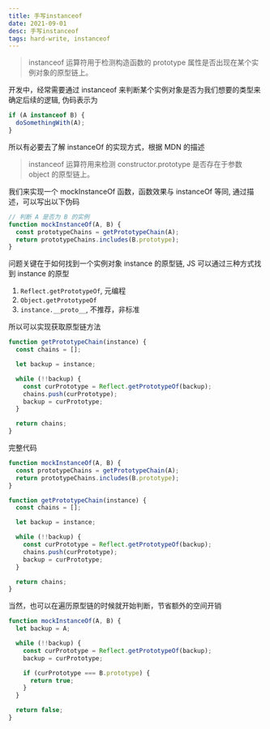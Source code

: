 ```yaml
---
title: 手写instanceof
date: 2021-09-01
desc: 手写instanceof
tags: hard-write, instanceof
---
```


> instanceof 运算符用于检测构造函数的 prototype 属性是否出现在某个实例对象的原型链上。

开发中，经常需要通过 instanceof 来判断某个实例对象是否为我们想要的类型来确定后续的逻辑, 伪码表示为

```ts
if (A instanceof B) {
  doSomethingWith(A);
}
```

所以有必要去了解 instanceOf 的实现方式，根据 MDN 的描述

> instanceof 运算符用来检测 constructor.prototype 是否存在于参数 object 的原型链上。

我们来实现一个 mockInstanceOf 函数，函数效果与 instanceOf 等同, 通过描述，可以写出以下伪码

```ts
// 判断 A 是否为 B 的实例
function mockInstanceOf(A, B) {
  const prototypeChains = getPrototypeChain(A);
  return prototypeChains.includes(B.prototype);
}
```

问题关键在于如何找到一个实例对象 instance 的原型链, JS 可以通过三种方式找到 instance 的原型

1. `Reflect.getPrototypeOf`, 元编程
2. `Object.getPrototypeOf`
3. `instance.__proto__`, 不推荐，非标准

所以可以实现获取原型链方法

```ts
function getPrototypeChain(instance) {
  const chains = [];

  let backup = instance;

  while (!!backup) {
    const curPrototype = Reflect.getPrototypeOf(backup);
    chains.push(curPrototype);
    backup = curPrototype;
  }

  return chains;
}
```

完整代码

```ts
function mockInstanceOf(A, B) {
  const prototypeChains = getPrototypeChain(A);
  return prototypeChains.includes(B.prototype);
}

function getPrototypeChain(instance) {
  const chains = [];

  let backup = instance;

  while (!!backup) {
    const curPrototype = Reflect.getPrototypeOf(backup);
    chains.push(curPrototype);
    backup = curPrototype;
  }

  return chains;
}
```

当然，也可以在遍历原型链的时候就开始判断，节省额外的空间开销

```ts
function mockInstanceOf(A, B) {
  let backup = A;

  while (!!backup) {
    const curPrototype = Reflect.getPrototypeOf(backup);
    backup = curPrototype;

    if (curPrototype === B.prototype) {
      return true;
    }
  }

  return false;
}
```
